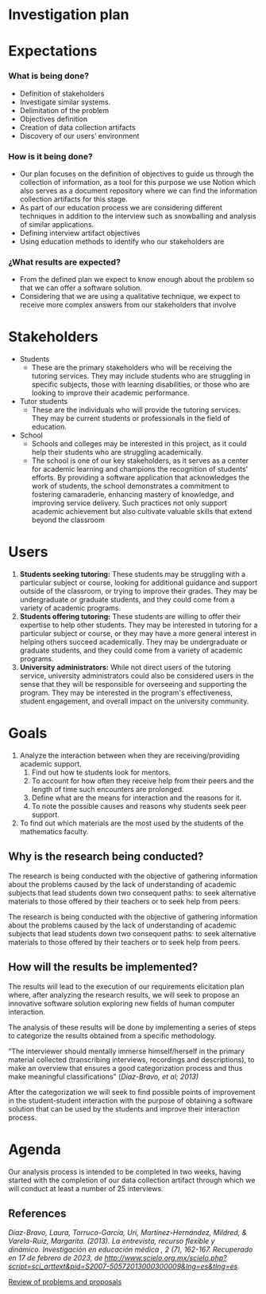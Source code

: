 # Investigation plan

# Expectations

### What is being done?

- Definition of stakeholders
- Investigate similar systems.
- Delimitation of the problem
- Objectives definition
- Creation of data collection artifacts
- Discovery of our users’ environment

### How is it being done?

- Our plan focuses on the definition of objectives to guide us through the collection of information, as a tool for this purpose we use Notion which also serves as a document repository where we can find the information collection artifacts for this stage.
- As part of our education process we are considering different techniques in addition to the interview such as snowballing and analysis of similar applications.
- Defining interview artifact objectives
- Using education methods to identify who our stakeholders are

### ¿What results are expected?

- From the defined plan we expect to know enough about the problem so that we can offer a software solution.
- Considering that we are using a qualitative technique, we expect to receive more complex answers from our stakeholders that involve

# Stakeholders

- Students
    - These are the primary stakeholders who will be receiving the tutoring services. They may include students who are struggling in specific subjects, those with learning disabilities, or those who are looking to improve their academic performance.
- Tutor students
    - These are the individuals who will provide the tutoring services. They may be current students or professionals in the field of education.
- School
    - Schools and colleges may be interested in this project, as it could help their students who are struggling academically.
    - The school is one of our key stakeholders, as it serves as a center for academic learning and champions the recognition of students' efforts. By providing a software application that acknowledges the work of students, the school demonstrates a commitment to fostering camaraderie, enhancing mastery of knowledge, and improving service delivery. Such practices not only support academic achievement but also cultivate valuable skills that extend beyond the classroom

# Users

1. **Students seeking tutoring:** These students may be struggling with a particular subject or course, looking for additional guidance and support outside of the classroom, or trying to improve their grades. They may be undergraduate or graduate students, and they could come from a variety of academic programs.
2. **Students offering tutoring:** These students are willing to offer their expertise to help other students. They may be interested in tutoring for a particular subject or course, or they may have a more general interest in helping others succeed academically. They may be undergraduate or graduate students, and they could come from a variety of academic programs. 
3. **University administrators:** While not direct users of the tutoring service, university administrators could also be considered users in the sense that they will be responsible for overseeing and supporting the program. They may be interested in the program's effectiveness, student engagement, and overall impact on the university community.

# Goals

1. Analyze the interaction between when they are receiving/providing academic support.
    1. Find out how te students look for mentors.
    2. To account for how often they receive help from their peers and the length of time such encounters are prolonged.
    3. Define what are the means for interaction and the reasons for it.
    4. To note the possible causes and reasons why students seek peer support.
2. To find out which materials are the most used by the students of the mathematics faculty.

## Why is the research being conducted?

The research is being conducted with the objective of gathering information about the problems caused by the lack of understanding of academic subjects that lead students down two consequent paths: to seek alternative materials to those offered by their teachers or to seek help from peers.

The research is being conducted with the objective of gathering information about the problems caused by the lack of understanding of academic subjects that lead students down two consequent paths: to seek alternative materials to those offered by their teachers or to seek help from peers.

## How will the results be implemented?

The results will lead to the execution of our requirements elicitation plan where, after analyzing the research results, we will seek to propose an innovative software solution exploring new fields of human computer interaction.

The analysis of these results will be done by implementing a series of steps to categorize the results obtained from a specific methodology.

“The interviewer should mentally immerse himself/herself in the primary material collected (transcribing interviews, recordings and descriptions), to make an overview that ensures a good categorization process and thus make meaningful classifications" (*Díaz-Bravo, et al; 2013)*

After the categorization we will seek to find possible points of improvement in the student-student interaction with the purpose of obtaining a software solution that can be used by the students and improve their interaction process.

# Agenda

Our analysis process is intended to be completed in two weeks, having started with the completion of our data collection artifact through which we will conduct at least a number of 25 interviews.

## References

*Díaz-Bravo, Laura, Torruco-García, Uri, Martínez-Hernández, Mildred, & Varela-Ruiz, Margarita. (2013). La entrevista, recurso flexible y dinámico. Investigación en educación médica , 2 (7), 162-167. Recuperado en 17 de febrero de 2023, de http://www.scielo.org.mx/scielo.php?script=sci_arttext&pid=S2007-50572013000300009&lng=es&tlng=es.*

[Review of problems and proposals](https://github.com/Teodoro-lab/Mentor-Students/blob/main/documents/analysis/Review_of_problems_and_proposals.md)
